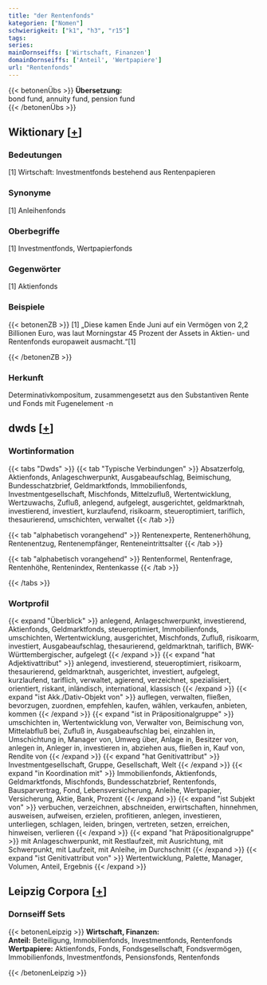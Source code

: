 ```yaml
---
title: "der Rentenfonds"
kategorien: ["Nomen"]
schwierigkeit: ["k1", "h3", "r15"]
tags:
series:
mainDornseiffs: ['Wirtschaft, Finanzen']
domainDornseiffs: ['Anteil', 'Wertpapiere']
url: "Rentenfonds"
---
```


{{< betonenÜbs >}}
**Übersetzung:**  
bond fund, annuity fund, pension  fund  
{{< /betonenÜbs >}}

## Wiktionary [[+](https://de.wiktionary.org/wiki/Rentenfonds)]

### Bedeutungen
[1] Wirtschaft: Investmentfonds bestehend aus Rentenpapieren  

### Synonyme
[1] Anleihenfonds  

### Oberbegriffe
[1] Investmentfonds, Wertpapierfonds  

### Gegenwörter
[1] Aktienfonds  

### Beispiele
{{< betonenZB >}}
[1] „Diese kamen Ende Juni auf ein Vermögen von 2,2 Billionen Euro, was laut Morningstar 45 Prozent der Assets in Aktien- und Rentenfonds europaweit ausmacht.“[1]  

{{< /betonenZB >}}
### Herkunft
Determinativkompositum, zusammengesetzt aus den Substantiven Rente und Fonds mit Fugenelement -n  



## dwds [[+](https://www.dwds.de/wb/Rentenfonds)]

### Wortinformation
{{< tabs "Dwds" >}}
{{< tab "Typische Verbindungen" >}}
Absatzerfolg, Aktienfonds, Anlageschwerpunkt, Ausgabeaufschlag, Beimischung, Bundesschatzbrief, Geldmarktfonds, Immobilienfonds, Investmentgesellschaft, Mischfonds, Mittelzufluß, Wertentwicklung, Wertzuwachs, Zufluß, anlegend, aufgelegt, ausgerichtet, geldmarktnah, investierend, investiert, kurzlaufend, risikoarm, steueroptimiert, tariflich, thesaurierend, umschichten, verwaltet
{{< /tab >}}

{{< tab "alphabetisch vorangehend" >}}
Rentenexperte, Rentenerhöhung, Rentenentzug, Rentenempfänger, Renteneintrittsalter
{{< /tab >}}

{{< tab "alphabetisch vorangehend" >}}
Rentenformel, Rentenfrage, Rentenhöhe, Rentenindex, Rentenkasse
{{< /tab >}}

{{< /tabs >}}

### Wortprofil
{{< expand "Überblick" >}} anlegend, Anlageschwerpunkt, investierend, Aktienfonds, Geldmarktfonds, steueroptimiert, Immobilienfonds, umschichten, Wertentwicklung, ausgerichtet, Mischfonds, Zufluß, risikoarm, investiert, Ausgabeaufschlag, thesaurierend, geldmarktnah, tariflich, BWK-Württembergischer, aufgelegt {{< /expand >}}
{{< expand "hat Adjektivattribut" >}} anlegend, investierend, steueroptimiert, risikoarm, thesaurierend, geldmarktnah, ausgerichtet, investiert, aufgelegt, kurzlaufend, tariflich, verwaltet, agierend, verzeichnet, spezialisiert, orientiert, riskant, inländisch, international, klassisch {{< /expand >}}
{{< expand "ist Akk./Dativ-Objekt von" >}} auflegen, verwalten, fließen, bevorzugen, zuordnen, empfehlen, kaufen, wählen, verkaufen, anbieten, kommen {{< /expand >}}
{{< expand "ist in Präpositionalgruppe" >}} umschichten in, Wertentwicklung von, Verwalter von, Beimischung von, Mittelabfluß bei, Zufluß in, Ausgabeaufschlag bei, einzahlen in, Umschichtung in, Manager von, Umweg über, Anlage in, Besitzer von, anlegen in, Anleger in, investieren in, abziehen aus, fließen in, Kauf von, Rendite von {{< /expand >}}
{{< expand "hat Genitivattribut" >}} Investmentgesellschaft, Gruppe, Gesellschaft, Welt {{< /expand >}}
{{< expand "in Koordination mit" >}} Immobilienfonds, Aktienfonds, Geldmarktfonds, Mischfonds, Bundesschatzbrief, Rentenfonds, Bausparvertrag, Fond, Lebensversicherung, Anleihe, Wertpapier, Versicherung, Aktie, Bank, Prozent {{< /expand >}}
{{< expand "ist Subjekt von" >}} verbuchen, verzeichnen, abschneiden, erwirtschaften, hinnehmen, ausweisen, aufweisen, erzielen, profitieren, anlegen, investieren, unterliegen, schlagen, leiden, bringen, vertreten, setzen, erreichen, hinweisen, verlieren {{< /expand >}}
{{< expand "hat Präpositionalgruppe" >}} mit Anlageschwerpunkt, mit Restlaufzeit, mit Ausrichtung, mit Schwerpunkt, mit Laufzeit, mit Anleihe, im Durchschnitt {{< /expand >}}
{{< expand "ist Genitivattribut von" >}} Wertentwicklung, Palette, Manager, Volumen, Anteil, Ergebnis {{< /expand >}}

## Leipzig Corpora [[+](https://corpora.uni-leipzig.de/en/res?word=Rentenfonds&corpusId=deu_newscrawl-public_2018)]

### Dornseiff Sets
{{< betonenLeipzig >}}
**Wirtschaft, Finanzen:**  
**Anteil:** Beteiligung, Immobilienfonds, Investmentfonds, Rentenfonds  
**Wertpapiere:** Aktienfonds, Fonds, Fondsgesellschaft, Fondsvermögen, Immobilienfonds, Investmentfonds, Pensionsfonds, Rentenfonds  

{{< /betonenLeipzig >}}
